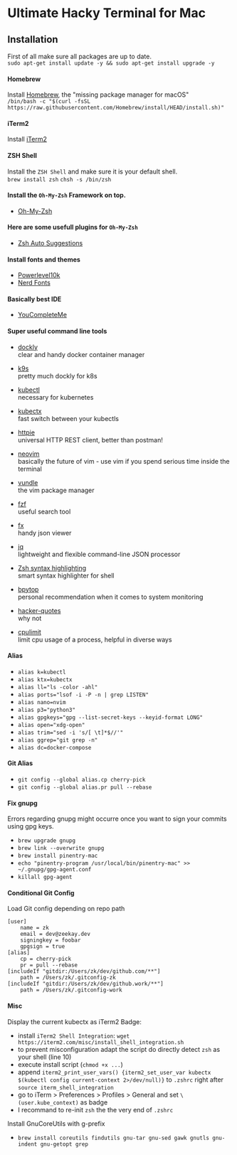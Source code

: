 # Ultimate Hacky Terminal for Mac

## Installation
First of all make sure all packages are up to date.<br>
`sudo apt-get install update -y && sudo apt-get install upgrade -y`<br>

#### Homebrew
Install [Homebrew](https://brew.sh/), the "missing package manager for macOS"<br>
`/bin/bash -c "$(curl -fsSL https://raw.githubusercontent.com/Homebrew/install/HEAD/install.sh)"`

#### iTerm2
Install [iTerm2](https://www.iterm2.com/)

#### ZSH Shell
Install the `ZSH Shell` and make sure it is your default shell.<br>
`brew install zsh`
`chsh -s /bin/zsh`

#### Install the `Oh-My-Zsh` Framework on top.
- [Oh-My-Zsh](https://github.com/ohmyzsh/ohmyzsh)

#### Here are some usefull plugins for `Oh-My-Zsh`
- [Zsh Auto Suggestions](https://github.com/zsh-users/zsh-autosuggestions)

#### Install fonts and themes
- [Powerlevel10k](https://github.com/romkatv/powerlevel10k)
- [Nerd Fonts](https://github.com/ryanoasis/nerd-fonts)

#### Basically best IDE
- [YouCompleteMe](https://github.com/ycm-core/YouCompleteMe)

#### Super useful command line tools
- [dockly](https://github.com/lirantal/dockly)<br>
clear and handy docker container manager

- [k9s](https://github.com/derailed/k9s)<br>
pretty much dockly for k8s

- [kubectl](https://kubernetes.io/docs/tasks/tools/install-kubectl/)<br>
necessary for kubernetes

- [kubectx](https://github.com/ahmetb/kubectx)<br>
fast switch between your kubectls

- [httpie](https://github.com/httpie/httpie)<br>
universal HTTP REST client, better than postman!

- [neovim](https://github.com/neovim/neovim)<br>
basically the future of vim - use vim if you spend serious time inside the terminal

- [vundle](https://github.com/VundleVim)<br>
the vim package manager

- [fzf](https://github.com/junegunn/fzf)<br>
useful search tool

- [fx](https://github.com/antonmedv/fx)<br>
handy json viewer

- [jq](https://stedolan.github.io/jq/)<br>
lightweight and flexible command-line JSON processor

- [Zsh syntax highlighting](https://github.com/zsh-users/zsh-syntax-highlighting)<br>
smart syntax highlighter for shell

- [bpytop](https://github.com/aristocratos/bpytop)<br>
personal recommendation when it comes to system monitoring

- [hacker-quotes](https://github.com/oldratlee/hacker-quotes)<br>
why not

- [cpulimit](https://github.com/opsengine/cpulimit)<br>
limit cpu usage of a process, helpful in diverse ways

#### Alias
- `alias k=kubectl`
- `alias ktx=kubectx`
- `alias ll="ls -color -ahl"`
- `alias ports="lsof -i -P -n | grep LISTEN"`
- `alias nano=nvim`
- `alias p3="python3"`
- `alias gpgkeys="gpg --list-secret-keys --keyid-format LONG"`
- `alias open="xdg-open"`
- `alias trim="sed -i 's/[ \t]*$//'"`
- `alias ggrep="git grep -n"`
- `alias dc=docker-compose`


#### Git Alias
- `git config --global alias.cp cherry-pick`
- `git config --global alias.pr pull --rebase`


#### Fix gnupg
Errors regarding gnupg might occurre once you want to sign your commits using gpg keys.
- `brew upgrade gnupg`
- `brew link --overwrite gnupg`
- `brew install pinentry-mac`
- `echo "pinentry-program /usr/local/bin/pinentry-mac" >> ~/.gnupg/gpg-agent.conf`
- `killall gpg-agent`

#### Conditional Git Config
Load Git config depending on repo path
```
[user]
    name = zk
    email = dev@zeekay.dev
    signingkey = foobar
    gpgsign = true
[alias]
    cp = cherry-pick
    pr = pull --rebase
[includeIf "gitdir:/Users/zk/dev/github.com/**"]
    path = /Users/zk/.gitconfig-zk
[includeIf "gitdir:/Users/zk/dev/github.work/**"]
    path = /Users/zk/.gitconfig-work
```

#### Misc
Display the current kubectx as iTerm2 Badge:
- install `iTerm2 Shell Integration`: `wget https://iterm2.com/misc/install_shell_integration.sh`
- to prevent misconfiguration adapt the script do directly detect `zsh` as your shell (line 10)
- execute install script (`chmod +x ...`)
- append `iterm2_print_user_vars() {iterm2_set_user_var kubectx $(kubectl config current-context 2>/dev/null)}` to `.zshrc` right after `source iterm_shell_integration`
- go to iTerm > Preferences > Profiles > General and set `\(user.kube_context)` as badge
- I recommand to re-init `zsh` the the very end of `.zshrc`

Install GnuCoreUtils with g-prefix
- `brew install coreutils findutils gnu-tar gnu-sed gawk gnutls gnu-indent gnu-getopt grep`
